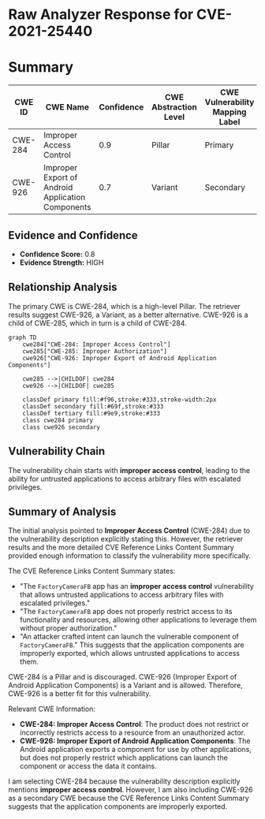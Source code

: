 # Raw Analyzer Response for CVE-2021-25440

# Summary
| CWE ID | CWE Name | Confidence | CWE Abstraction Level | CWE Vulnerability Mapping Label | CWE-Vulnerability Mapping Notes |
|---|---|---|---|---|---|
| CWE-284 | Improper Access Control | 0.9 | Pillar | Primary | Discouraged |
| CWE-926 | Improper Export of Android Application Components | 0.7 | Variant | Secondary | Allowed |

## Evidence and Confidence

*   **Confidence Score:** 0.8
*   **Evidence Strength:** HIGH

## Relationship Analysis
The primary CWE is CWE-284, which is a high-level Pillar. The retriever results suggest CWE-926, a Variant, as a better alternative. CWE-926 is a child of CWE-285, which in turn is a child of CWE-284.

```mermaid
graph TD
    cwe284["CWE-284: Improper Access Control"]
    cwe285["CWE-285: Improper Authorization"]
    cwe926["CWE-926: Improper Export of Android Application Components"]
    
    cwe285 -->|CHILDOF| cwe284
    cwe926 -->|CHILDOF| cwe285
    
    classDef primary fill:#f96,stroke:#333,stroke-width:2px
    classDef secondary fill:#69f,stroke:#333
    classDef tertiary fill:#9e9,stroke:#333
    class cwe284 primary
    class cwe926 secondary
```

## Vulnerability Chain
The vulnerability chain starts with **improper access control**, leading to the ability for untrusted applications to access arbitrary files with escalated privileges.

## Summary of Analysis
The initial analysis pointed to **Improper Access Control** (CWE-284) due to the vulnerability description explicitly stating this. However, the retriever results and the more detailed CVE Reference Links Content Summary provided enough information to classify the vulnerability more specifically.

The CVE Reference Links Content Summary states:
- "The `FactoryCameraFB` app has an **improper access control** vulnerability that allows untrusted applications to access arbitrary files with escalated privileges."
- "The `FactoryCameraFB` app does not properly restrict access to its functionality and resources, allowing other applications to leverage them without proper authorization."
- "An attacker crafted intent can launch the vulnerable component of `FactoryCameraFB`."
This suggests that the application components are improperly exported, which allows untrusted applications to access them.

CWE-284 is a Pillar and is discouraged. CWE-926 (Improper Export of Android Application Components) is a Variant and is allowed. Therefore, CWE-926 is a better fit for this vulnerability.

Relevant CWE Information:

*   **CWE-284: Improper Access Control**: The product does not restrict or incorrectly restricts access to a resource from an unauthorized actor.
*   **CWE-926: Improper Export of Android Application Components**: The Android application exports a component for use by other applications, but does not properly restrict which applications can launch the component or access the data it contains.

I am selecting CWE-284 because the vulnerability description explicitly mentions **improper access control**. However, I am also including CWE-926 as a secondary CWE because the CVE Reference Links Content Summary suggests that the application components are improperly exported.